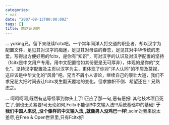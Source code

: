 ```yaml
---
categories:
- var
date: "2007-08-13T00:00:00Z"
tags: []
title: 瞧这话说的
---
```


...
yuking兄，留下来继续fcitx吧。一个常年同洋人打交道的职业者，却以汉字为配置文件，足见其对汉字的痴迷，足见其对母语的眷恋，足见其对中华传统的忠爱。写得出方便好用的fcitx，是你有"知识"，可对汉字的认识及对汉字配置的坚持（fcitx是中文用户专用，用中文配置恰如其份更是无可厚非），体现的是你的"文化"。坚持汉字配置及主页以汉字为主，更体现了你对"洋人认同"的不屑及莫视，这应该是中华文化的"风骨"吧。兄当不屑小人谬论，继续自己的康壮大道，我们不求兄花大把时间去让fcitx发生翻天覆地的变化，但求旗帜不倒、希望还在！兄熟虑之。 

...
呵呵呵呵,既然有这等怪事到你头上了!!正应了那一句,恶有恶报! 其他技术项目死亡了,倒也无关紧要!可无论如何,Fcitx不能倒!!中文输入法!!!系统基础中的基础! **于我们中国人来说,,没个像样的中文输入法,,就像男人没鸡巴一样!**,scim对我来说太差尽,在Free & Open世界里,只有Fcitx好!


